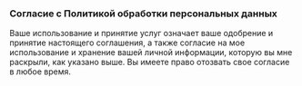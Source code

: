 

### Согласие с Политикой обработки персональных данных

Ваше использование и принятие услуг означает ваше одобрение и принятие настоящего соглашения, а также согласие на мое использование и хранение вашей личной информации, которую вы мне раскрыли, как указано выше. Вы имеете право отозвать свое согласие в любое время.

